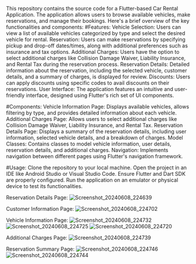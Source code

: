 This repository contains the source code for a Flutter-based Car Rental Application. The application allows users to browse available vehicles, make reservations, and manage their bookings. Here's a brief overview of the key functionalities and components:
#Features:
    Vehicle Selection: Users can view a list of available vehicles categorized by type and select the desired vehicle for rental.
    Reservation: Users can make reservations by specifying pickup and drop-off dates/times, along with additional preferences such as insurance and tax options.
    Additional Charges: Users have the option to select additional charges like Collision Damage Waiver, Liability Insurance, and Rental Tax during the reservation process.
    Reservation Details: Detailed information about the reservation, including the selected vehicle, customer details, and a summary of charges, is displayed for review.
    Discounts: Users can apply discounts using specific codes to avail discounts on their reservations.
    User Interface: The application features an intuitive and user-friendly interface, designed using Flutter's rich set of UI components.

#Components:
    Vehicle Information Page: Displays available vehicles, allows filtering by type, and provides detailed information about each vehicle.
    Additional Charges Page: Allows users to select additional charges like Collision Damage Waiver, Liability Insurance, and Rental Tax.
    Reservation Details Page: Displays a summary of the reservation details, including user information, selected vehicle details, and a breakdown of charges.
    Model Classes: Contains classes to model vehicle information, user details, reservation details, and additional charges.
    Navigation: Implements navigation between different pages using Flutter's navigation framework.

#Usage:
    Clone the repository to your local machine.
    Open the project in an IDE like Android Studio or Visual Studio Code.
    Ensure Flutter and Dart SDK are properly configured.
    Run the application on an emulator or physical device to test its functionalities.

Reservation Details Page:
![Screenshot_20240608_224639](https://github.com/Fuad-X/AbdullahAlFuad_car_rental-Flutter-Application-Using-Car-Information-API/assets/77972137/197350db-4d27-436e-bdd4-922cbd7d0365)

Customer Information Page:
![Screenshot_20240608_224702](https://github.com/Fuad-X/AbdullahAlFuad_car_rental-Flutter-Application-Using-Car-Information-API/assets/77972137/9335abab-6318-4b33-a85f-0db97d5e5fd1)

Vehicle Information Page:
![Screenshot_20240608_224732](https://github.com/Fuad-X/AbdullahAlFuad_car_rental-Flutter-Application-Using-Car-Information-API/assets/77972137/6975e281-1490-4490-88a9-159c3696e1ad)
![Screenshot_20240608_224725](https://github.com/Fuad-X/AbdullahAlFuad_car_rental-Flutter-Application-Using-Car-Information-API/assets/77972137/1791544f-35b7-4924-859f-0a93c09f9ecf)
![Screenshot_20240608_224720](https://github.com/Fuad-X/AbdullahAlFuad_car_rental-Flutter-Application-Using-Car-Information-API/assets/77972137/9031d97d-68a8-4f70-acb1-89ea2eff12f2)

Additional Charges Page:
![Screenshot_20240608_224739](https://github.com/Fuad-X/AbdullahAlFuad_car_rental-Flutter-Application-Using-Car-Information-API/assets/77972137/3138ac7d-0afb-4db0-9979-4e14686bc43c)

Reservation Summary Page:
![Screenshot_20240608_224746](https://github.com/Fuad-X/AbdullahAlFuad_car_rental-Flutter-Application-Using-Car-Information-API/assets/77972137/78bc2683-09e3-4ca1-9b89-eb008679f4a0)
![Screenshot_20240608_224744](https://github.com/Fuad-X/AbdullahAlFuad_car_rental-Flutter-Application-Using-Car-Information-API/assets/77972137/cfd2df52-9797-4fb8-a30d-7cd1525eef00)
